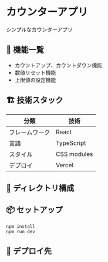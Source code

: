# カウンターアプリ

シンプルなカウンターアプリ

## 🚀 機能一覧

- カウントアップ、カウントダウン機能
- 数値リセット機能
- 上限値の設定機能

## 🏗 技術スタック

| 分類           | 技術        |
| -------------- | ----------- |
| フレームワーク | React       |
| 言語           | TypeScript  |
| スタイル       | CSS modules |
| デプロイ       | Vercel      |

## 📁 ディレクトリ構成

## 📦 セットアップ

```
npm install
npm run dev
```

## 🚀 デプロイ先
